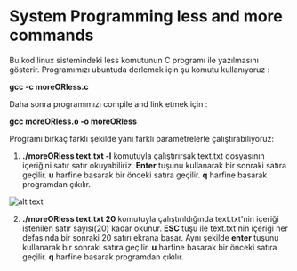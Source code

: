 # System Programming less and more commands
Bu kod linux sistemindeki less komutunun C programı ile yazılmasını gösterir.
Programımızı ubuntuda derlemek için şu komutu kullanıyoruz :

  **gcc -c moreORless.c**
   
Daha sonra programımızı compile and link etmek için :

   **gcc moreORless.o -o moreORless**
   
Programı birkaç farklı şekilde yani farklı parametrelerle çalıştırabiliyoruz:


1. **./moreORless text.txt -l** komutuyla çalıştırırsak text.txt dosyasının içeriğini satır satır okuyabiliriz. **Enter** tuşunu kullanarak bir sonraki satıra geçilir. **u** harfine basarak bir önceki satıra geçilir. **q** harfine basarak programdan çıkılır.

![alt text](MoreORLess_Command/images/moreOrless_1.png "image1")

2. **./moreORless text.txt 20** komutuyla çalıştırıldığında text.txt'nin içeriği istenilen satır sayısı(20) kadar okunur. **ESC** tuşu ile text.txt'nin içeriği her defasında bir sonraki 20 satırı ekrana basar. Aynı şekilde **enter** tuşunu kullanarak bir sonraki satıra geçilir. **u** harfine basarak bir önceki satıra geçilir. **q** harfine basarak programdan çıkılır.
